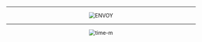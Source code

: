 <div align="center">

---

![ENVOY]()

---

![time-m](https://github.com/ragrag/envoy/assets/35541698/65307737-18d5-4e25-8830-a8acefde02ca)

</div>

<div align="center">

